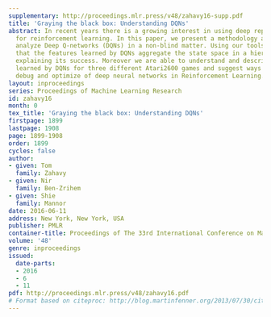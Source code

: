 ```yaml
---
supplementary: http://proceedings.mlr.press/v48/zahavy16-supp.pdf
title: 'Graying the black box: Understanding DQNs'
abstract: In recent years there is a growing interest in using deep representations
  for reinforcement learning. In this paper, we present a methodology and tools to
  analyze Deep Q-networks (DQNs) in a non-blind matter. Using our tools we reveal
  that the features learned by DQNs aggregate the state space in a hierarchical fashion,
  explaining its success. Moreover we are able to understand and describe the policies
  learned by DQNs for three different Atari2600 games and suggest ways to interpret,
  debug and optimize of deep neural networks in Reinforcement Learning.
layout: inproceedings
series: Proceedings of Machine Learning Research
id: zahavy16
month: 0
tex_title: 'Graying the black box: Understanding DQNs'
firstpage: 1899
lastpage: 1908
page: 1899-1908
order: 1899
cycles: false
author:
- given: Tom
  family: Zahavy
- given: Nir
  family: Ben-Zrihem
- given: Shie
  family: Mannor
date: 2016-06-11
address: New York, New York, USA
publisher: PMLR
container-title: Proceedings of The 33rd International Conference on Machine Learning
volume: '48'
genre: inproceedings
issued:
  date-parts:
  - 2016
  - 6
  - 11
pdf: http://proceedings.mlr.press/v48/zahavy16.pdf
# Format based on citeproc: http://blog.martinfenner.org/2013/07/30/citeproc-yaml-for-bibliographies/
---
```

